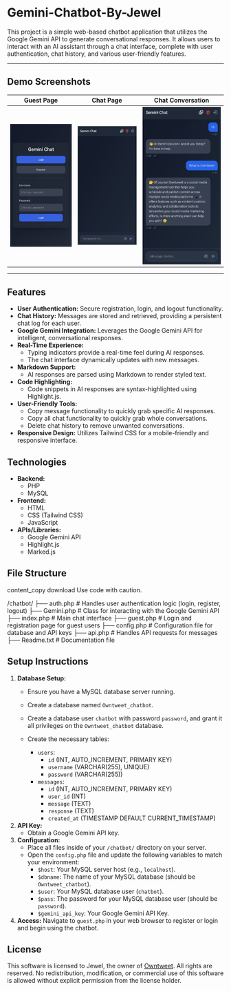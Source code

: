 # Gemini-Chatbot-By-Jewel

This project is a simple web-based chatbot application that utilizes the Google Gemini API to generate conversational responses. It allows users to interact with an AI assistant through a chat interface, complete with user authentication, chat history, and various user-friendly features.

---

## Demo Screenshots  

| Guest Page | Chat Page | Chat Conversation |  
|------------|----------|-------------|  
| ![Guest Page](screenshot/guestPage.jpg) | ![Chat Page](screenshot/chatPage.jpg) | ![Chat Conversation](screenshot/conversation.jpg) |  
---
## Features

*   **User Authentication:** Secure registration, login, and logout functionality.
*   **Chat History:** Messages are stored and retrieved, providing a persistent chat log for each user.
*   **Google Gemini Integration:** Leverages the Google Gemini API for intelligent, conversational responses.
*   **Real-Time Experience:**
    *   Typing indicators provide a real-time feel during AI responses.
    *   The chat interface dynamically updates with new messages.
*   **Markdown Support:**
    *   AI responses are parsed using Markdown to render styled text.
*   **Code Highlighting:**
    *   Code snippets in AI responses are syntax-highlighted using Highlight.js.
*   **User-Friendly Tools:**
    *   Copy message functionality to quickly grab specific AI responses.
    *   Copy all chat functionality to quickly grab whole conversations.
    *   Delete chat history to remove unwanted conversations.
*   **Responsive Design:** Utilizes Tailwind CSS for a mobile-friendly and responsive interface.

## Technologies

*   **Backend:**
    *   PHP
    *   MySQL
*   **Frontend:**
    *   HTML
    *   CSS (Tailwind CSS)
    *   JavaScript
*   **APIs/Libraries:**
    *   Google Gemini API
    *   Highlight.js
    *   Marked.js
## File Structure
content_copy
download
Use code with caution.

/chatbot/
├── auth.php # Handles user authentication logic (login, register, logout)
├── Gemini.php # Class for interacting with the Google Gemini API
├── index.php # Main chat interface
├── guest.php # Login and registration page for guest users
├── config.php # Configuration file for database and API keys
├── api.php # Handles API requests for messages
├── Readme.txt # Documentation file


## Setup Instructions

1.  **Database Setup:**
    *   Ensure you have a MySQL database server running.
    *   Create a database named `Owntweet_chatbot`.
    *   Create a database user `chatbot` with password `password`, and grant it all privileges on the `Owntweet_chatbot` database.
    *   Create the necessary tables:

        *   `users`:
            *   `id` (INT, AUTO_INCREMENT, PRIMARY KEY)
            *   `username` (VARCHAR(255), UNIQUE)
            *   `password` (VARCHAR(255))
        *   `messages`:
            *   `id` (INT, AUTO_INCREMENT, PRIMARY KEY)
            *   `user_id` (INT)
            *   `message` (TEXT)
            *   `response` (TEXT)
            *   `created_at` (TIMESTAMP DEFAULT CURRENT_TIMESTAMP)
2.  **API Key:**
    *   Obtain a Google Gemini API key.
3.  **Configuration:**
    *   Place all files inside of your `/chatbot/` directory on your server.
    *   Open the `config.php` file and update the following variables to match your environment:
        *   `$host`: Your MySQL server host (e.g., `localhost`).
        *   `$dbname`: The name of your MySQL database (should be `Owntweet_chatbot`).
        *   `$user`: Your MySQL database user (`chatbot`).
        *   `$pass`: The password for your MySQL database user (should be `password`).
        *   `$gemini_api_key`: Your Google Gemini API Key.
4.  **Access:** Navigate to `guest.php` in your web browser to register or login and begin using the chatbot.

## License

This software is licensed to Jewel, the owner of [Owntweet](https://owntweet.com).
All rights are reserved. No redistribution, modification, or commercial
use of this software is allowed without explicit permission from the license holder.
